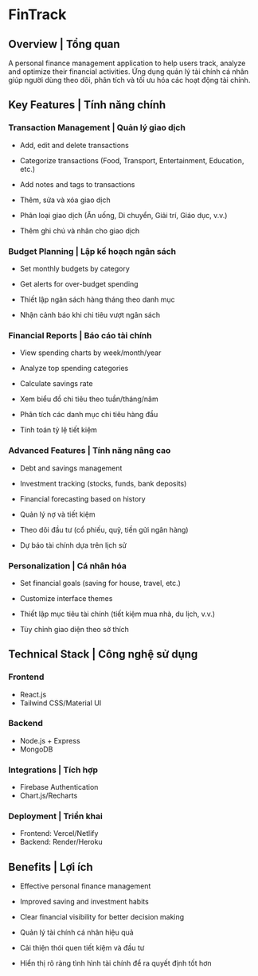 # FinTrack

## Overview | Tổng quan
A personal finance management application to help users track, analyze and optimize their financial activities.
Ứng dụng quản lý tài chính cá nhân giúp người dùng theo dõi, phân tích và tối ưu hóa các hoạt động tài chính.

## Key Features | Tính năng chính

### Transaction Management | Quản lý giao dịch
- Add, edit and delete transactions
- Categorize transactions (Food, Transport, Entertainment, Education, etc.)
- Add notes and tags to transactions

- Thêm, sửa và xóa giao dịch
- Phân loại giao dịch (Ăn uống, Di chuyển, Giải trí, Giáo dục, v.v.)
- Thêm ghi chú và nhãn cho giao dịch

### Budget Planning | Lập kế hoạch ngân sách
- Set monthly budgets by category
- Get alerts for over-budget spending

- Thiết lập ngân sách hàng tháng theo danh mục
- Nhận cảnh báo khi chi tiêu vượt ngân sách

### Financial Reports | Báo cáo tài chính
- View spending charts by week/month/year
- Analyze top spending categories
- Calculate savings rate

- Xem biểu đồ chi tiêu theo tuần/tháng/năm
- Phân tích các danh mục chi tiêu hàng đầu
- Tính toán tỷ lệ tiết kiệm

### Advanced Features | Tính năng nâng cao
- Debt and savings management
- Investment tracking (stocks, funds, bank deposits)
- Financial forecasting based on history

- Quản lý nợ và tiết kiệm
- Theo dõi đầu tư (cổ phiếu, quỹ, tiền gửi ngân hàng)
- Dự báo tài chính dựa trên lịch sử

### Personalization | Cá nhân hóa
- Set financial goals (saving for house, travel, etc.)
- Customize interface themes

- Thiết lập mục tiêu tài chính (tiết kiệm mua nhà, du lịch, v.v.)
- Tùy chỉnh giao diện theo sở thích

## Technical Stack | Công nghệ sử dụng

### Frontend
- React.js
- Tailwind CSS/Material UI

### Backend
- Node.js + Express
- MongoDB

### Integrations | Tích hợp
- Firebase Authentication
- Chart.js/Recharts

### Deployment | Triển khai
- Frontend: Vercel/Netlify
- Backend: Render/Heroku

## Benefits | Lợi ích
- Effective personal finance management
- Improved saving and investment habits
- Clear financial visibility for better decision making

- Quản lý tài chính cá nhân hiệu quả
- Cải thiện thói quen tiết kiệm và đầu tư
- Hiển thị rõ ràng tình hình tài chính để ra quyết định tốt hơn

